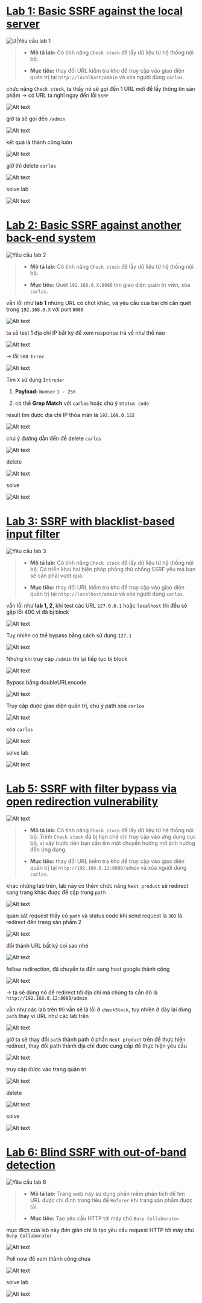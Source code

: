 # [Lab 1: Basic SSRF against the local server](https://portswigger.net/web-security/ssrf/lab-basic-ssrf-against-localhost)

![U|Yêu cầu lab 1](../image/lab1/0.png)

> - **Mô tả lab:** Có tính năng `Check stock` để lấy dữ liệu từ hệ thống nội bộ.
> 
> - **Mục tiêu:** thay đổi URL kiểm tra kho để truy cập vào giao diện quản trị tại `http://localhost/admin` và xóa người dùng `carlos`.

chức năng `Check stock`, ta thấy nó sẽ gọi đến 1 URL mới để lấy thông tin sản phẩm → có URL ta nghĩ ngay đến lỗi `SSRF`

![Alt text](../image/lab1/01.png)

giờ ta sẽ gọi đến `/admin`

![Alt text](../image/lab1/02.png)

kết quả là thành công luôn

![Alt text](../image/lab1/03.png)

giờ thì delete `carlos`

![Alt text](../image/lab1/04.png)

solve lab

![Alt text](../image/lab1/05.png)

# [Lab 2: Basic SSRF against another back-end system](https://portswigger.net/web-security/ssrf/lab-basic-ssrf-against-backend-system)

![Yêu cầu lab 2](../image/lab2/1.png)

> - **Mô tả lab:** Có tính năng `Check stock` để lấy dữ liệu từ hệ thống nội bộ.
> 
> - **Mục tiêu:** Quét `192.168.0.X:8080` tìm giao diện quản trị viên, xóa `carlos`.

vẫn lỗi như **lab 1** nhưng URL có chút khác, và yêu cầu của bài chỉ cần quét trong `192.168.0.X` với port `8080`

![Alt text](../image/lab2/2.png)

ta sẽ test 1 địa chỉ IP bất kỳ để xem response trả về như thế nào

![Alt text](../image/lab2/3.png)

→ lỗi `500 Error`

![Alt text](../image/lab2/4.png)

Tìm `X` sử dụng `Intruder`

1. **Payload:** `Number` `1 - 256`

2. có thể **Grep Match** với `carlos` hoặc chú ý `Status code`

result tìm được địa chỉ IP thỏa mãn là `192.168.0.122`

![Alt text](../image/lab2/5.png)

chú ý đường dẫn đến để delete `carlos`

![Alt text](../image/lab2/6.png)

delete

![Alt text](../image/lab2/8.png)

solve

![Alt text](../image/lab2/9.png)

# [Lab 3: SSRF with blacklist-based input filter](https://portswigger.net/web-security/ssrf/lab-ssrf-with-blacklist-filter)

![Yêu cầu lab 3](../image/lab3/0.png)

> - **Mô tả lab:** Có tính năng `Check stock` để lấy dữ liệu từ hệ thống nội bộ. Có triển khai hai biện pháp phòng thủ chống SSRF yếu mà bạn sẽ cần phải vượt qua.
> 
> - **Mục tiêu:** thay đổi URL kiểm tra kho để truy cập vào giao diện quản trị tại `http://localhost/admin` và xóa người dùng `carlos`.

vẫn lỗi như **lab 1, 2**, khi test các URL `127.0.0.1` hoặc `localhost` thì đều sẽ gặp lỗi 400 vì đã bị block

![Alt text](../image/lab3/01.png)

Tuy nhiên có thể bypass bằng cách sử dụng `127.1`

![Alt text](../image/lab3/02.png)

Nhưng khi truy cập `/admin` thì lại tiếp tục bị block

![Alt text](../image/lab3/03.png)

Bypass bằng doubleURLencode

![Alt text](../image/lab3/04.png)

Truy cập được giao diện quản trị, chú ý path xóa `carlos`

![Alt text](../image/lab3/05.png)

xóa `carlos`

![Alt text](../image/lab3/06.png)

solve lab

![Alt text](../image/lab3/07.png)

# [Lab 5: SSRF with filter bypass via open redirection vulnerability](https://portswigger.net/web-security/ssrf/lab-ssrf-filter-bypass-via-open-redirection)

![Alt text](../image/lab5/0.png)

> - **Mô tả lab:** Có tính năng `Check stock` để lấy dữ liệu từ hệ thống nội bộ. Trình `Check stock` đã bị hạn chế chỉ truy cập vào ứng dụng cục bộ, vì vậy trước tiên bạn cần tìm một chuyển hướng mở ảnh hưởng đến ứng dụng.
> 
> - **Mục tiêu:** thay đổi URL kiểm tra kho để truy cập vào giao diện quản trị tại `http://192.168.0.12:8080/admin` và xóa người dùng `carlos`.

khác những lab trên, lab này có thêm chức năng `Next product` sẽ redirect sang trang khác được đề cập trong `path`

![Alt text](../image/lab5/01.png)

quan sát request thấy có `path` và status code khi send request là `302` là redirect đến trang sản phẩm 2

![Alt text](../image/lab5/02.png)

đổi thành URL bất kỳ coi sao nhé

![Alt text](../image/lab5/03.png)

follow redirection, đã chuyển ta đến sang host google thành công

![Alt text](../image/lab5/04.png)

→ ta sẽ dùng nó để redirect tới địa chỉ mà chúng ta cần đó là `http://192.168.0.12:8080/admin`

vẫn như các lab trên thì vẫn sẽ là lỗi ở `checkStock`, tuy nhiên ở đây lại dùng `path` thay vì URL như các lab trên

![Alt text](../image/lab5/05.png)

giờ ta sẽ thay đổi `path` thành path ở phần `Next product` trên để thực hiện redirect, thay đổi path thành địa chỉ được cung cấp để thực hiện yêu cầu

![Alt text](../image/lab5/06.png)

truy cập được vào trang quản trị

![Alt text](../image/lab5/07.png)

delete

![Alt text](../image/lab5/08.png)

solve

![Alt text](../image/lab5/09.png)

# [Lab 6: Blind SSRF with out-of-band detection](https://portswigger.net/web-security/ssrf/blind/lab-out-of-band-detection)

![Yêu cầu lab  6](../image/lab6/0.png)

> - **Mô tả lab:** Trang web này sử dụng phần mềm phân tích để tìm URL được chỉ định trong tiêu đề `Referer` khi trang sản phẩm được tải.
> 
> - **Mục tiêu:** Tạo yêu cầu HTTP tới máy chủ `Burp Collaborator`.

mục đích của lab này đơn giản chỉ là tạo yêu cầu request HTTP tới máy chủ `Burp Collaborator`

![Alt text](../image/lab6/01.png)

Poll now để xem thành công chưa

![Alt text](../image/lab6/02.png)

solve lab

![Alt text](../image/lab6/03.png)
